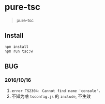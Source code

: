 # pure-tsc

> pure-tsc

## Install

```bash
npm install
npm run tsc:w
```


## BUG

### 2016/10/16

1. `error TS2304: Cannot find name 'console'.`
2. 不知为啥 `tsconfig.js` 的 `include`, 不生效
